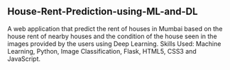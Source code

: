 ## House-Rent-Prediction-using-ML-and-DL
A web application that predict the rent of houses in Mumbai based on the house rent of nearby houses and  the condition of the house seen in the images provided by the users using Deep Learning. 
Skills Used: Machine Learning, Python, Image Classification, Flask, HTML5, CSS3 and JavaScript.
